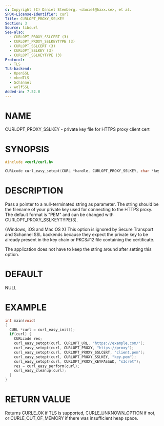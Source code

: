 ```yaml
---
c: Copyright (C) Daniel Stenberg, <daniel@haxx.se>, et al.
SPDX-License-Identifier: curl
Title: CURLOPT_PROXY_SSLKEY
Section: 3
Source: libcurl
See-also:
  - CURLOPT_PROXY_SSLCERT (3)
  - CURLOPT_PROXY_SSLKEYTYPE (3)
  - CURLOPT_SSLCERT (3)
  - CURLOPT_SSLKEY (3)
  - CURLOPT_SSLKEYTYPE (3)
Protocol:
  - TLS
TLS-backend:
  - OpenSSL
  - mbedTLS
  - Schannel
  - wolfSSL
Added-in: 7.52.0
---
```


# NAME

CURLOPT_PROXY_SSLKEY - private key file for HTTPS proxy client cert

# SYNOPSIS

~~~c
#include <curl/curl.h>

CURLcode curl_easy_setopt(CURL *handle, CURLOPT_PROXY_SSLKEY, char *keyfile);
~~~

# DESCRIPTION

Pass a pointer to a null-terminated string as parameter. The string should be
the filename of your private key used for connecting to the HTTPS proxy. The
default format is "PEM" and can be changed with
CURLOPT_PROXY_SSLKEYTYPE(3).

(Windows, iOS and Mac OS X) This option is ignored by Secure Transport and
Schannel SSL backends because they expect the private key to be already
present in the key chain or PKCS#12 file containing the certificate.

The application does not have to keep the string around after setting this
option.

# DEFAULT

NULL

# EXAMPLE

~~~c
int main(void)
{
  CURL *curl = curl_easy_init();
  if(curl) {
    CURLcode res;
    curl_easy_setopt(curl, CURLOPT_URL, "https://example.com/");
    curl_easy_setopt(curl, CURLOPT_PROXY, "https://proxy");
    curl_easy_setopt(curl, CURLOPT_PROXY_SSLCERT, "client.pem");
    curl_easy_setopt(curl, CURLOPT_PROXY_SSLKEY, "key.pem");
    curl_easy_setopt(curl, CURLOPT_PROXY_KEYPASSWD, "s3cret");
    res = curl_easy_perform(curl);
    curl_easy_cleanup(curl);
  }
}
~~~

# RETURN VALUE

Returns CURLE_OK if TLS is supported, CURLE_UNKNOWN_OPTION if not, or
CURLE_OUT_OF_MEMORY if there was insufficient heap space.
